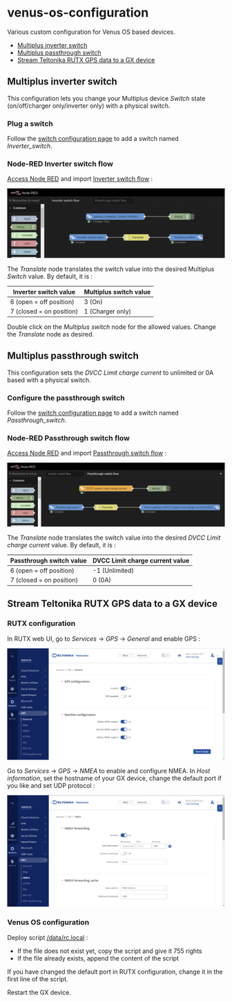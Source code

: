 # venus-os-configuration

Various custom configuration for Venus OS based devices.

* [Multiplus inverter switch](#multiplus-inverter-switch)
* [Multiplus passthrough switch](#multiplus-passthrough-switch)
* [Stream Teltonika RUTX GPS data to a GX device](#stream-teltonika-rutx-gps-data-to-a-gx-device)

## Multiplus inverter switch

This configuration lets you change your Multiplus device *Switch* state (on/off/charger only/inverter only) with a physical switch.

### Plug a switch

Follow the [switch configuration page](docs/Venus-OS_Configure-switch.md) to add a switch named *Inverter_switch*.

### Node-RED Inverter switch flow

[Access Node RED](docs/Venus-OS_Access_Node-RED.md) and import [Inverter switch flow](nodered/NodeRED-Inverter_switch_flow.json) :

![Node_RED_Inverter_switch_conf](docs/images/NodeRED-Inverter_switch_flow.png)

The *Translate* node translates the switch value into the desired Multiplus *Switch* value.
By default, it is :

| Inverter switch value    | Multiplus switch value |
|--------------------------|------------------------|
| 6 (open = off position)  | 3 (On)                 |
| 7 (closed = on position) | 1 (Charger only)       |

Double click on the *Multiplus switch* node for the allowed values. Change the *Translate* node as desired.

## Multiplus passthrough switch

This configuration sets the *DVCC Limit charge current* to unlimited or 0A based with a physical switch.

### Configure the passthrough switch

Follow the [switch configuration page](docs/Venus-OS_Configure-switch.md) to add a switch named *Passthrough_switch*.

### Node-RED Passthrough switch flow

[Access Node RED](docs/Venus-OS_Access_Node-RED.md) and import [Passthrough switch flow](nodered/NodeRED-Passthrough_switch_flow.json) :

![Passthrough_switch_flow](docs/images/NodeRED-Passthrough_switch_flow.png)

The *Translate* node translates the switch value into the desired *DVCC Limit charge current* value.
By default, it is :

| Passthrough switch value | DVCC Limit charge current value |
|--------------------------|---------------------------------|
| 6 (open = off position)  | -1 (Unlimited)                  |
| 7 (closed = on position) | 0  (0A)                         |

## Stream Teltonika RUTX GPS data to a GX device

### RUTX configuration

In RUTX web UI, go to *Services* -> *GPS* -> *General* and enable GPS :

![](docs/images/RUTX_GPS_conf.png)

Go to *Services* -> *GPS* -> *NMEA* to enable and configure NMEA.
In *Host information*, set the hostname of your GX device, change the default port if you like and set UDP protocol :

![](docs/images/RUTX_NMEA_conf.png)

### Venus OS configuration

Deploy script [/data/rc.local](./shell/data/rc.local) :

- If the file does not exist yet, copy the script and give it 755 rights
- If the file already exists, append the content of the script

If you have changed the default port in RUTX configuration, change it in the first line of the script.

Restart the GX device.
